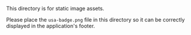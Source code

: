 This directory is for static image assets.

Please place the `usa-badge.png` file in this directory so it can be correctly displayed in the application's footer.